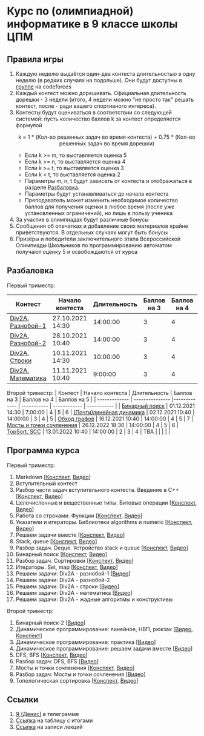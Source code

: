 # Курс по (олимпиадной) информатике в 9 классе школы ЦПМ

## Правила игры

1. Каждую неделю выдаётся один-два контеста длительностью в одну неделю (в редких случаях на подольше). Они будут доступны в [группе](http://codeforces.com/group/NVZIV3kQX3/contests) на codeforces
1. Каждый контест можно дорешивать. Официальная длительность дорешки - 3 недели (итого, 4 недели можно "не просто так" решать контест, после - ради вашего спортивного интереса).
1. Контесты будут оцениваться в соответствии со следующей системой: пусть количество баллов k за контест определяется формулой <p align="center">k = 1 * (Кол-во решенных задач во время контеста) + 0.75 * (Кол-во решенных задач во время дорешки)</p>
    * Если k >= m, то выставляется оценка 5
    * Если k >= n, то выставляется оценка 4
    * Если k >= t, то выставляется оценка 3
    * Если k < t, то выставляется оценка 2
    * Параметры m, n, t будут зависеть от контеста и отображаться в разделе [Разбаловка](#Разбаловка).
    * Параметры будут устанавливаться до начала контеста
    * Преподаватель может изменить необходимое количество баллов для получения оценки в любое время (после уже установленных ограничений), но лишь в пользу ученика
1. За участие в олимпиадах будут различные бонусы
1. Сообщения об опечатках и добавление своих материалов крайне приветствуются. В отдельных случаях могут быть бонусы
1. Призёры и победители заключительного этапа Всероссийской Олимпиады Школьников по программированию автоматом получают оценку 5 и освобождаются от курса

## Разбаловка

Первый триместр:

| Контест       | Начало контеста | Длительность | Баллов на 3 | Баллов на 4  | Баллов на 5 |
| ------------- | --------------- |------------- | ----------- | ------------ | ----------- |
| [Div2A. Разнобой-1](https://codeforces.com/gym/351361) | 27.10.2021 14:30 | 14:00:00 | 3 | 4 | 7
| [Div2A. Разнобой-2](https://codeforces.com/gym/351361) | 28.10.2021 10:40 | 14:00:00 | 3 | 4 | 7
| [Div2A. Строки](https://codeforces.com/gym/351361) | 10.11.2021 14:30 | 10:00:00 | 3 | 4 | 7
| [Div2A. Математика](https://codeforces.com/gym/351361) | 11.11.2021 10:40 | 9:00:00 | 3 | 4 | 7

Второй триместр:
| Контест       | Начало контеста | Длительность | Баллов на 3 | Баллов на 4  | Баллов на 5 |
| ------------- | --------------- |------------- | ----------- | ------------ | ----------- |
| [Бинарный поиск](https://codeforces.com/gym/349074) | 01.12.2021 14:30 | 7:00:00 | 4 | 5 | 6
| [(Почти)линейная динамика](https://codeforces.com/gym/357639) | 02.12.2021 10:40 | 14:00:00 | 3 | 4 | 5
| [Обход графов](https://codeforces.com/gym/360101) | 16.12.2021 10:40 | 14:00:00 | 4 | 5 | 7
| [Мосты и точки сочленения](https://codeforces.com/gym/361979) | 26.12.2022 18:30 | 14:00:00 | 4 | 5 | 6
| [TopSort, SCC](http://codeforces.com/gym/364155) | 13.01.2022 10:40 | 14:00:00 | 2 | 3 | 4
| TBA | | | | |

## Программа курса

Первый триместр:

1. Markdown [[Конспект](./lecture01-markdown/), [Видео](https://youtu.be/UMHMXqlukCo)]
1. Вступительный контест
1. Разбор части задач вступительного контеста. Введение в C++ [[Конспект](./lecture03-cpp-intro/), [Видео](https://youtu.be/a6Pb56uhM5o)]
1. Целочисленные и вещественные типы. Битовые операции [[Конспект](./lecture04-cpp-types/), [Видео](https://youtu.be/eBpnaVYDiIg)]
1. Работа со строками. Функции [[Конспект](./lecture05-cpp-string-functions/), [Видео](https://youtu.be/Qz6Axx5AvxE)]
1. Указатели и итераторы. Библиотеки algorithms и numeric [[Конспект](./lecture06-cpp-iterators-stl/), [Видео](https://youtu.be/R23qfz1ruWI)]
1. Решаем задачи вместе [[Конспект](./lecture07-solving-problems/), [Видео](https://youtu.be/NPo3-gDpn_U)]
1. Stack, queue [[Конспект](./lecture08-stack-1/), [Видео](https://youtu.be/-TplheGSsp4)]
1. Разбор задач. Deque. Устройство stack и queue [[Конспект](./lecture09-stack-2/), [Видео](https://youtu.be/XuJHrjhjo8Q)]
1. Бинарный поиск [[Конспект](./lecture10-binsearch/), [Видео](https://youtu.be/JC788-t855s)]
1. Разбор задач. Сортировки [[Конспект](./lecture11-sorting/), [Видео](https://youtu.be/kZBYrcApzOI)]
1. Итераторы. Set, map [[Конспект](./lecture12-set/), [Видео](https://youtu.be/76bPesccDSU)]
1. Решаем задачи: Div2A - разнобой-1 [[Видео](https://youtu.be/SRxg-2HOmRc)]
1. Решаем задачи: Div2A - разнобой-2
1. Решаем задачи: Div2A - строки [[Видео](https://youtu.be/9DWtjY6SZIo)]
1. Решаем задачи: Div2A - математика [[Видео](https://youtu.be/Rzpy8y_CqQ0)]
1. Решаем задачи: Div2A - жадные алгоритмы и конструктивы

Второй триместр:

1. Бинарный поиск-2 [[Видео](https://youtu.be/bS5YCQMgZrI)]
1. Динамическое программирование: линейное, НВП, рюкзак [[Видео](https://youtu.be/Sz1C02sKpxE), [Конспект](./lecture20-dp-1)]
1. Динамическое программирование: практика [[Видео](https://youtu.be/_a6bChlwTIc)]
1. Динамическое программирование: решаем задачи вместе [[Видео](https://youtu.be/43xw0YUXa1o)]
1. DFS, BFS [[Конспект](./lecture26-dfs-1/), [Видео](https://youtu.be/I-2puwAvlKg)]
1. Разбор задач: DFS, BFS [[Видео](https://youtu.be/TKmcTBfVw0E)]
1. Мосты и точки сочленения [[Конспект](./lecture28-bridges-1), [Видео](https://youtu.be/md4p9cauol4)]
1. Разбор задач: Мосты и точки сочленения [[Видео](https://youtu.be/md4p9cauol4)]
1. Топологическая сортировка [[Конспект](./lecture30-topsort), [Видео](https://youtu.be/Yb03LHcrP0Y)]

## Ссылки

1. [Я (Денис)](https://t.me/i_1ove_myse1f) в телеграмме
1. [Ссылка](http://ec2-54-224-131-226.compute-1.amazonaws.com/standings/cte9-2021/) на таблицу с итогами
1. [Ссылка](https://youtube.com/playlist?list=PLXKRy1QlvcjNtZ161f4BNyUTYcrlnJIhT) на записи лекций
